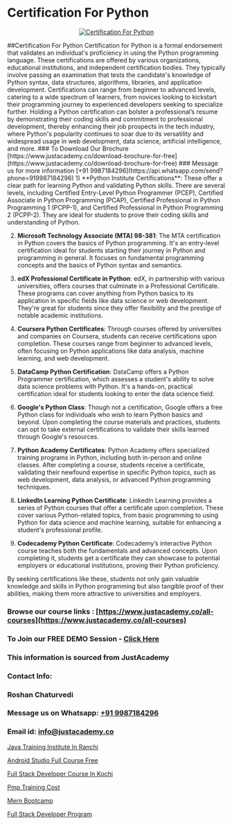# Certification For Python

<p align="center">
  <a href="https://justacademy.co/course-detail/python-training">
    <img src="https://justacademy.co/storage2/course_image/1709713400_course_image.webp" alt="Certification For Python">
  </a>
</p>
##Certification For Python
Certification for Python is a formal endorsement that validates an individual's proficiency in using the Python programming language. These certifications are offered by various organizations, educational institutions, and independent certification bodies. They typically involve passing an examination that tests the candidate's knowledge of Python syntax, data structures, algorithms, libraries, and application development. Certifications can range from beginner to advanced levels, catering to a wide spectrum of learners, from novices looking to kickstart their programming journey to experienced developers seeking to specialize further. Holding a Python certification can bolster a professional’s resume by demonstrating their coding skills and commitment to professional development, thereby enhancing their job prospects in the tech industry, where Python's popularity continues to soar due to its versatility and widespread usage in web development, data science, artificial intelligence, and more.
### To Download Our Brochure [https://www.justacademy.co/download-brochure-for-free](https://www.justacademy.co/download-brochure-for-free)
### Message us for more information [+91 9987184296](https://api.whatsapp.com/send?phone=919987184296)
1) **Python Institute Certifications**: These offer a clear path for learning Python and validating Python skills. There are several levels, including Certified Entry-Level Python Programmer (PCEP), Certified Associate in Python Programming (PCAP), Certified Professional in Python Programming 1 (PCPP-1), and Certified Professional in Python Programming 2 (PCPP-2). They are ideal for students to prove their coding skills and understanding of Python.

2) **Microsoft Technology Associate (MTA) 98-381**: The MTA certification in Python covers the basics of Python programming. It's an entry-level certification ideal for students starting their journey in Python and programming in general. It focuses on fundamental programming concepts and the basics of Python syntax and semantics.

3) **edX Professional Certificate in Python**: edX, in partnership with various universities, offers courses that culminate in a Professional Certificate. These programs can cover anything from Python basics to its application in specific fields like data science or web development. They're great for students since they offer flexibility and the prestige of notable academic institutions.

4) **Coursera Python Certificates**: Through courses offered by universities and companies on Coursera, students can receive certifications upon completion. These courses range from beginner to advanced levels, often focusing on Python applications like data analysis, machine learning, and web development.

5) **DataCamp Python Certification**: DataCamp offers a Python Programmer certification, which assesses a student's ability to solve data science problems with Python. It's a hands-on, practical certification ideal for students looking to enter the data science field.

6) **Google's Python Class**: Though not a certification, Google offers a free Python class for individuals who wish to learn Python basics and beyond. Upon completing the course materials and practices, students can opt to take external certifications to validate their skills learned through Google's resources.

7) **Python Academy Certificates**: Python Academy offers specialized training programs in Python, including both in-person and online classes. After completing a course, students receive a certificate, validating their newfound expertise in specific Python topics, such as web development, data analysis, or advanced Python programming techniques.

8) **LinkedIn Learning Python Certificate**: LinkedIn Learning provides a series of Python courses that offer a certificate upon completion. These cover various Python-related topics, from basic programming to using Python for data science and machine learning, suitable for enhancing a student's professional profile.

9) **Codecademy Python Certificate**: Codecademy’s interactive Python course teaches both the fundamentals and advanced concepts. Upon completing it, students get a certificate they can showcase to potential employers or educational institutions, proving their Python proficiency.

By seeking certifications like these, students not only gain valuable knowledge and skills in Python programming but also tangible proof of their abilities, making them more attractive to universities and employers.

### Browse our course links : [https://www.justacademy.co/all-courses](https://www.justacademy.co/all-courses) 
### To Join our FREE DEMO Session - [Click Here](https://www.justacademy.co/register-for-course-demo)


### This information is sourced from JustAcademy
### Contact Info:
### Roshan Chaturvedi
### Message us on Whatsapp: [+91 9987184296](https://api.whatsapp.com/send?phone=919987184296)
### Email id: [info@justacademy.co](mailto:info@justacademy.co)
                
[Java Training Institute In Ranchi](https://www.linkedin.com/pulse/java-training-institute-ranchi-justacademy-beangaluru-ujere?trackingId=QZDQLMrZwSbvRoT0X7ztNg%3D%3D&lipi=urn%3Ali%3Apage%3Ad_flagship3_company_admin%3BV3sjVNqrQV6LT8YmMJxhFA%3D%3D)

[Android Studio Full Course Free](https://www.linkedin.com/pulse/android-studio-full-course-free-justacademy-cupertino-oianc/)

[Full Stack Developer Course In Kochi](https://medium.com/@justacademytraining/full-stack-developer-course-in-kochi-4d3488daad1e)

[Pmp Training Cost](https://medium.com/@shivamja27/pmp-training-cost-7f7fa7d99312)

[Mern Bootcamp](https://justacademyin.github.io/justacademy/mern-bootcamp)

[Full Stack Developer Program](https://justacademyin.github.io/justacademy/full-stack-developer-program)

